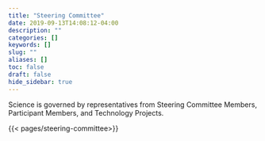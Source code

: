 ```yaml
---
title: "Steering Committee"
date: 2019-09-13T14:08:12-04:00
description: ""
categories: []
keywords: []
slug: ""
aliases: []
toc: false
draft: false
hide_sidebar: true
---
```


Science is governed by representatives from Steering Committee Members, Participant Members, and Technology Projects.

{{< pages/steering-committee>}}